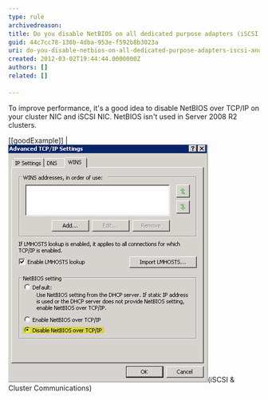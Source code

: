 ```yaml
---
type: rule
archivedreason: 
title: Do you disable NetBIOS on all dedicated purpose adapters (iSCSI and Cluster Communications)?
guid: 44c7cc78-136b-4dba-953e-f592b8b3023a
uri: do-you-disable-netbios-on-all-dedicated-purpose-adapters-iscsi-and-cluster-communications
created: 2012-03-02T19:44:44.0000000Z
authors: []
related: []

---
```


To improve performance, it's a good idea to disable NetBIOS over TCP/IP on your cluster NIC and iSCSI NIC. NetBIOS isn't used in Server 2008 R2 clusters. 
<!--endintro-->

[[goodExample]]
| ![the NetBIOS is disabled on the dedicated NIC's](disable-netbios.jpg)(iSCSI & Cluster Communications)
